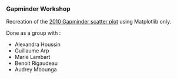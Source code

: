 ### Gapminder Workshop

Recreation of the [2010 Gapminder scatter plot](Images/GWM2010.png) using Matplotlib only.

Done as a group with :

- Alexandra Houssin
- Guillaume Arp
- Marie Lambart
- Benoit Rigaudeau
- Audrey Mbounga